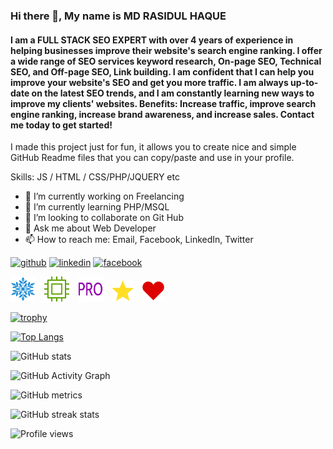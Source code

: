 

### Hi there 👋, My name is MD RASIDUL HAQUE
#### I am a FULL STACK SEO EXPERT with over 4 years of experience in helping businesses improve their website's search engine ranking. I offer a wide range of SEO services keyword research, On-page SEO, Technical SEO, and Off-page SEO, Link building. I am confident that I can help you improve your website's SEO and get you more traffic. I am always up-to-date on the latest SEO trends, and I am constantly learning new ways to improve my clients' websites. Benefits: Increase traffic, improve search engine ranking, increase brand awareness, and increase sales. Contact me today to get started!


I made this project just for fun, it allows you to create nice and simple GitHub Readme files that you can copy/paste and use in your profile.

Skills: JS / HTML / CSS/PHP/JQUERY etc

- 🔭 I’m currently working on Freelancing 
- 🌱 I’m currently learning PHP/MSQL 
- 👯 I’m looking to collaborate on Git Hub 
- 💬 Ask me about Web Developer 
- 📫 How to reach me: Email, Facebook, LinkedIn, Twitter  


[<img src='https://cdn.jsdelivr.net/npm/simple-icons@3.0.1/icons/github.svg' alt='github' height='40'>](https://github.com/https://github.com/MDRASIDULHAQUE)  [<img src='https://cdn.jsdelivr.net/npm/simple-icons@3.0.1/icons/linkedin.svg' alt='linkedin' height='40'>](https://www.linkedin.com/in/https://www.linkedin.com/in/md-rasidul-haque-9b254a231//)  [<img src='https://cdn.jsdelivr.net/npm/simple-icons@3.0.1/icons/facebook.svg' alt='facebook' height='40'>](https://www.facebook.com/https://www.facebook.com/rasidulhaque.rasid.5)  

<a href='https://archiveprogram.github.com/'><img src='https://raw.githubusercontent.com/acervenky/animated-github-badges/master/assets/acbadge.gif' width='40' height='40'></a> <a href='https://docs.github.com/en/developers'><img src='https://raw.githubusercontent.com/acervenky/animated-github-badges/master/assets/devbadge.gif' width='40' height='40'></a> <a href='https://github.com/pricing'><img src='https://raw.githubusercontent.com/acervenky/animated-github-badges/master/assets/pro.gif' width='40' height='40'></a> <a href='https://stars.github.com/'><img src='https://raw.githubusercontent.com/acervenky/animated-github-badges/master/assets/starbadge.gif' width='35' height='35'></a> <a href='https://docs.github.com/en/github/supporting-the-open-source-community-with-github-sponsors'><img src='https://raw.githubusercontent.com/acervenky/animated-github-badges/master/assets/sponsorbadge.gif' width='35' height='35'></a> 

[![trophy](https://github-profile-trophy.vercel.app/?username=https://github.com/MDRASIDULHAQUE)](https://github.com/ryo-ma/github-profile-trophy)

[![Top Langs](https://github-readme-stats.vercel.app/api/top-langs/?username=https://github.com/MDRASIDULHAQUE)](https://github.com/anuraghazra/github-readme-stats)

![GitHub stats](https://github-readme-stats.vercel.app/api?username=https://github.com/MDRASIDULHAQUE&show_icons=true&count_private=true)  

![GitHub Activity Graph](https://activity-graph.herokuapp.com/graph?username=https://github.com/MDRASIDULHAQUE)  

![GitHub metrics](https://metrics.lecoq.io/https://github.com/MDRASIDULHAQUE)  

![GitHub streak stats](https://github-readme-streak-stats.herokuapp.com/?user=https://github.com/MDRASIDULHAQUE)  

![Profile views](https://gpvc.arturio.dev/https://github.com/MDRASIDULHAQUE)  

